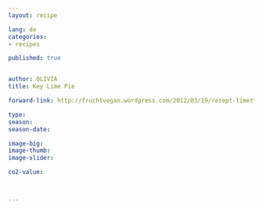 ```yaml
---
layout: recipe

lang: de
categories:
- recipes

published: true


author: OLIVIA
title: Key Lime Pie

forward-link: http://fruchtvegan.wordpress.com/2012/03/19/rezept-limetten-torte-key-lime-pie/

type: 
season: 
season-date:  

image-big: 
image-thumb: 
image-slider: 

co2-value: 



---
```

